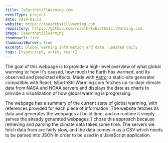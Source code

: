 ```yaml
---
title: IsEarthStillWarming.com
eventType: project
date: 2019-01-11
website: https://isearthstillwarming.com
repository: https://github.com/rosslh/IsEarthStillWarming.com
image: isearthstillwarming
thumbnail: fire
thumbnailBorder: true
excerpt: Global warming information and data, updated daily
tags: [typescript, astro, react]
---
```


The goal of this webpage is to provide a high-level overview of what global warming is: how it's caused, how much the Earth has warmed, and its observed and predicted effects. Made with <a target="_blank" rel="noopener noreferrer" href="https://astro.build/">Astro</a>, a static-site generator compatible with React, IsEarthStillWarming.com fetches up-to-date climate data from NASA and NOAA servers and displays the data as charts to provide a visualization of how global warming is progressing.

The webpage has a summary of the current state of global warming, with references provided for each piece of information. The website fetches its data and generates the webpages at build time, and on runtime it simply serves the already generated webpages. I chose this approach because retrieving and parsing the climate data takes some time. The servers we fetch data from are fairly slow, and the data comes in as a CSV which needs to be parsed into JSON in order to be used in a JavaScript application.
